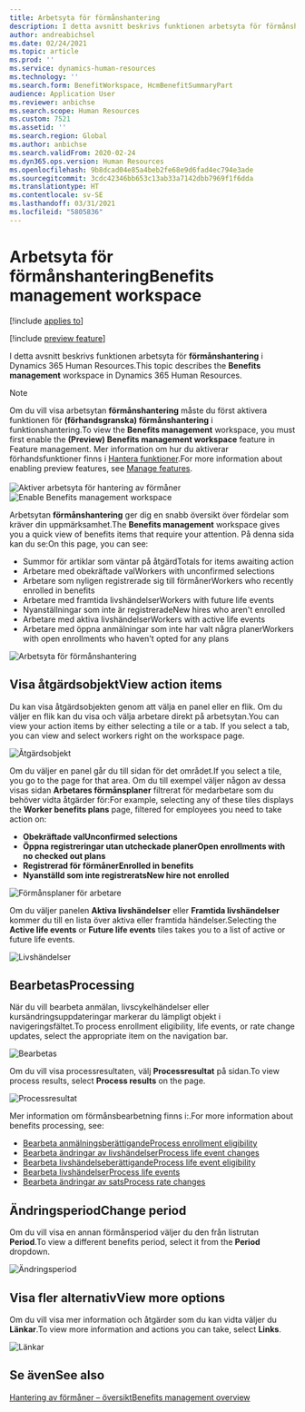 ```yaml
---
title: Arbetsyta för förmånshantering
description: I detta avsnitt beskrivs funktionen arbetsyta för förmånshantering i Dynamics 365 Human Resources.
author: andreabichsel
ms.date: 02/24/2021
ms.topic: article
ms.prod: ''
ms.service: dynamics-human-resources
ms.technology: ''
ms.search.form: BenefitWorkspace, HcmBenefitSummaryPart
audience: Application User
ms.reviewer: anbichse
ms.search.scope: Human Resources
ms.custom: 7521
ms.assetid: ''
ms.search.region: Global
ms.author: anbichse
ms.search.validFrom: 2020-02-24
ms.dyn365.ops.version: Human Resources
ms.openlocfilehash: 9b8dcad04e85a4beb2fe68e9d6fad4ec794e3ade
ms.sourcegitcommit: 3cdc42346bb653c13ab33a7142dbb7969f1f6dda
ms.translationtype: HT
ms.contentlocale: sv-SE
ms.lasthandoff: 03/31/2021
ms.locfileid: "5805836"
---
```

# <a name="benefits-management-workspace"></a><span data-ttu-id="5e976-103">Arbetsyta för förmånshantering</span><span class="sxs-lookup"><span data-stu-id="5e976-103">Benefits management workspace</span></span>

[!include [applies to](../includes/applies-to-hr.md)]

[!include [preview feature](./includes/preview-feature.md)]

<span data-ttu-id="5e976-104">I detta avsnitt beskrivs funktionen arbetsyta för **förmånshantering** i Dynamics 365 Human Resources.</span><span class="sxs-lookup"><span data-stu-id="5e976-104">This topic describes the **Benefits management** workspace in Dynamics 365 Human Resources.</span></span>

> [!NOTE]
> <span data-ttu-id="5e976-105">Om du vill visa arbetsytan **förmånshantering** måste du först aktivera funktionen för **(förhandsgranska) förmånshantering** i funktionshantering.</span><span class="sxs-lookup"><span data-stu-id="5e976-105">To view the **Benefits management** workspace, you must first enable the **(Preview) Benefits management workspace** feature in Feature management.</span></span> <span data-ttu-id="5e976-106">Mer information om hur du aktiverar förhandsfunktioner finns i [Hantera funktioner](../hr-admin-manage-features.md).</span><span class="sxs-lookup"><span data-stu-id="5e976-106">For more information about enabling preview features, see [Manage features](../hr-admin-manage-features.md).</span></span><br><br><span data-ttu-id="5e976-107">![Aktiver arbetsyta för hantering av förmåner](./media/hr-benefits-management-workspace-enable.png)</span><span class="sxs-lookup"><span data-stu-id="5e976-107">![Enable Benefits management workspace](./media/hr-benefits-management-workspace-enable.png)</span></span>

<span data-ttu-id="5e976-108">Arbetsytan **förmånshantering** ger dig en snabb översikt över fördelar som kräver din uppmärksamhet.</span><span class="sxs-lookup"><span data-stu-id="5e976-108">The **Benefits management** workspace gives you a quick view of benefits items that require your attention.</span></span> <span data-ttu-id="5e976-109">På denna sida kan du se:</span><span class="sxs-lookup"><span data-stu-id="5e976-109">On this page, you can see:</span></span>

- <span data-ttu-id="5e976-110">Summor för artiklar som väntar på åtgärd</span><span class="sxs-lookup"><span data-stu-id="5e976-110">Totals for items awaiting action</span></span>
- <span data-ttu-id="5e976-111">Arbetare med obekräftade val</span><span class="sxs-lookup"><span data-stu-id="5e976-111">Workers with unconfirmed selections</span></span>
- <span data-ttu-id="5e976-112">Arbetare som nyligen registrerade sig till förmåner</span><span class="sxs-lookup"><span data-stu-id="5e976-112">Workers who recently enrolled in benefits</span></span>
- <span data-ttu-id="5e976-113">Arbetare med framtida livshändelser</span><span class="sxs-lookup"><span data-stu-id="5e976-113">Workers with future life events</span></span>
- <span data-ttu-id="5e976-114">Nyanställningar som inte är registrerade</span><span class="sxs-lookup"><span data-stu-id="5e976-114">New hires who aren't enrolled</span></span>
- <span data-ttu-id="5e976-115">Arbetare med aktiva livshändelser</span><span class="sxs-lookup"><span data-stu-id="5e976-115">Workers with active life events</span></span>
- <span data-ttu-id="5e976-116">Arbetare med öppna anmälningar som inte har valt några planer</span><span class="sxs-lookup"><span data-stu-id="5e976-116">Workers with open enrollments who haven't opted for any plans</span></span>

![Arbetsyta för förmånshantering](./media/hr-benefits-management-workspace.png)

## <a name="view-action-items"></a><span data-ttu-id="5e976-118">Visa åtgärdsobjekt</span><span class="sxs-lookup"><span data-stu-id="5e976-118">View action items</span></span>

<span data-ttu-id="5e976-119">Du kan visa åtgärdsobjekten genom att välja en panel eller en flik. Om du väljer en flik kan du visa och välja arbetare direkt på arbetsytan.</span><span class="sxs-lookup"><span data-stu-id="5e976-119">You can view your action items by either selecting a tile or a tab. If you select a tab, you can view and select workers right on the workspace page.</span></span>

![Åtgärdsobjekt](./media/hr-benefits-management-workspace-action-items.png)

<span data-ttu-id="5e976-121">Om du väljer en panel går du till sidan för det området.</span><span class="sxs-lookup"><span data-stu-id="5e976-121">If you select a tile, you go to the page for that area.</span></span> <span data-ttu-id="5e976-122">Om du till exempel väljer någon av dessa visas sidan **Arbetares förmånsplaner** filtrerat för medarbetare som du behöver vidta åtgärder för:</span><span class="sxs-lookup"><span data-stu-id="5e976-122">For example, selecting any of these tiles displays the **Worker benefits plans** page, filtered for employees you need to take action on:</span></span>

- <span data-ttu-id="5e976-123">**Obekräftade val**</span><span class="sxs-lookup"><span data-stu-id="5e976-123">**Unconfirmed selections**</span></span>
- <span data-ttu-id="5e976-124">**Öppna registreringar utan utcheckade planer**</span><span class="sxs-lookup"><span data-stu-id="5e976-124">**Open enrollments with no checked out plans**</span></span>
- <span data-ttu-id="5e976-125">**Registrerad för förmåner**</span><span class="sxs-lookup"><span data-stu-id="5e976-125">**Enrolled in benefits**</span></span>
- <span data-ttu-id="5e976-126">**Nyanställd som inte registrerats**</span><span class="sxs-lookup"><span data-stu-id="5e976-126">**New hire not enrolled**</span></span>

![Förmånsplaner för arbetare](./media/hr-benefits-management-workspace-plans.png)

<span data-ttu-id="5e976-128">Om du väljer panelen **Aktiva livshändelser** eller **Framtida livshändelser** kommer du till en lista över aktiva eller framtida händelser.</span><span class="sxs-lookup"><span data-stu-id="5e976-128">Selecting the **Active life events** or **Future life events** tiles takes you to a list of active or future life events.</span></span>

![Livshändelser](./media/hr-benefits-management-workspace-life-events.png)

## <a name="processing"></a><span data-ttu-id="5e976-130">Bearbetas</span><span class="sxs-lookup"><span data-stu-id="5e976-130">Processing</span></span>

<span data-ttu-id="5e976-131">När du vill bearbeta anmälan, livscykelhändelser eller kursändringsuppdateringar markerar du lämpligt objekt i navigeringsfältet.</span><span class="sxs-lookup"><span data-stu-id="5e976-131">To process enrollment eligibility, life events, or rate change updates, select the appropriate item on the navigation bar.</span></span>

![Bearbetas](./media/hr-benefits-management-workspace-processing.png)

<span data-ttu-id="5e976-133">Om du vill visa processresultaten, välj **Processresultat** på sidan.</span><span class="sxs-lookup"><span data-stu-id="5e976-133">To view process results, select **Process results** on the page.</span></span>

![Processresultat](./media/hr-benefits-management-workspace-process-results.png)

<span data-ttu-id="5e976-135">Mer information om förmånsbearbetning finns i:.</span><span class="sxs-lookup"><span data-stu-id="5e976-135">For more information about benefits processing, see:</span></span>

- [<span data-ttu-id="5e976-136">Bearbeta anmälningsberättigande</span><span class="sxs-lookup"><span data-stu-id="5e976-136">Process enrollment eligibility</span></span>](hr-benefits-process-enrollment-eligibility.md)
- [<span data-ttu-id="5e976-137">Bearbeta ändringar av livshändelser</span><span class="sxs-lookup"><span data-stu-id="5e976-137">Process life event changes</span></span>](hr-benefits-process-life-event-changes.md)
- [<span data-ttu-id="5e976-138">Bearbeta livshändelseberättigande</span><span class="sxs-lookup"><span data-stu-id="5e976-138">Process life event eligibility</span></span>](hr-benefits-process-life-event-eligibility.md)
- [<span data-ttu-id="5e976-139">Bearbeta livshändelser</span><span class="sxs-lookup"><span data-stu-id="5e976-139">Process life events</span></span>](hr-benefits-process-life-events.md)
- [<span data-ttu-id="5e976-140">Bearbeta ändringar av sats</span><span class="sxs-lookup"><span data-stu-id="5e976-140">Process rate changes</span></span>](hr-benefits-process-rate-changes.md)

## <a name="change-period"></a><span data-ttu-id="5e976-141">Ändringsperiod</span><span class="sxs-lookup"><span data-stu-id="5e976-141">Change period</span></span>

<span data-ttu-id="5e976-142">Om du vill visa en annan förmånsperiod väljer du den från listrutan **Period**.</span><span class="sxs-lookup"><span data-stu-id="5e976-142">To view a different benefits period, select it from the **Period** dropdown.</span></span>

![Ändringsperiod](./media/hr-benefits-management-workspace-period.png)

## <a name="view-more-options"></a><span data-ttu-id="5e976-144">Visa fler alternativ</span><span class="sxs-lookup"><span data-stu-id="5e976-144">View more options</span></span>

<span data-ttu-id="5e976-145">Om du vill visa mer information och åtgärder som du kan vidta väljer du **Länkar**.</span><span class="sxs-lookup"><span data-stu-id="5e976-145">To view more information and actions you can take, select **Links**.</span></span>

![Länkar](./media/hr-benefits-management-workspace-links.png)

## <a name="see-also"></a><span data-ttu-id="5e976-147">Se även</span><span class="sxs-lookup"><span data-stu-id="5e976-147">See also</span></span>

[<span data-ttu-id="5e976-148">Hantering av förmåner – översikt</span><span class="sxs-lookup"><span data-stu-id="5e976-148">Benefits management overview</span></span>](hr-benefits-management-overview.md)